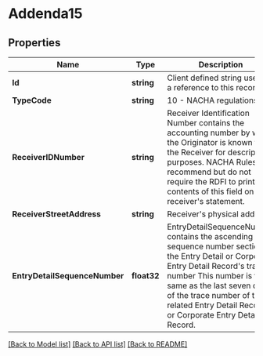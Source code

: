# Addenda15

## Properties

Name | Type | Description | Notes
------------ | ------------- | ------------- | -------------
**Id** | **string** | Client defined string used as a reference to this record. | [optional] 
**TypeCode** | **string** | 10 - NACHA regulations | [optional] 
**ReceiverIDNumber** | **string** | Receiver Identification Number contains the accounting number by which the Originator is known to the Receiver for descriptive purposes. NACHA Rules recommend but do not require the RDFI to print the contents of this field on the receiver&#39;s statement.  | [optional] 
**ReceiverStreetAddress** | **string** | Receiver&#39;s physical address | [optional] 
**EntryDetailSequenceNumber** | **float32** | EntryDetailSequenceNumber contains the ascending sequence number section of the Entry Detail or Corporate Entry Detail Record&#39;s trace number This number is the same as the last seven digits of the trace number of the related Entry Detail Record or Corporate Entry Detail Record.  | [optional] 

[[Back to Model list]](../README.md#documentation-for-models) [[Back to API list]](../README.md#documentation-for-api-endpoints) [[Back to README]](../README.md)


